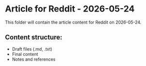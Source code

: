 # Article for Reddit - 2026-05-24

This folder will contain the article content for Reddit on 2026-05-24.

## Content structure:
- Draft files (.md, .txt)
- Final content
- Notes and references
